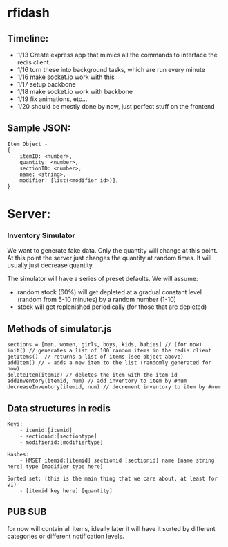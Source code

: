 rfidash
=======

## Timeline:
- 1/13 Create express app that mimics all the commands to interface the redis client.
- 1/16 turn these into background tasks, which are run every minute
- 1/16 make socket.io work with this
- 1/17 setup backbone
- 1/18 make socket.io work with backbone
- 1/19 fix animations, etc...
- 1/20 should be mostly done by now, just perfect stuff on the frontend


## Sample JSON:


```
Item Object - 
{
	itemID: <number>,
	quantity: <number>,
	sectionID: <number>,
	name: <string>,
	modifier: [list(<modifier id>)],
}
```

# Server:

### Inventory Simulator

We want to generate fake data. Only the quantity will change at this point. At this point the server just changes the quantity at random times. It will usually just decrease quantity.

The simulator will have a series of preset defaults. We will assume:
- random stock (60%) will get depleted at a gradual constant level (random from 5-10 minutes) by a random number (1-10)
- stock will get replenished periodically (for those that are depleted)

## Methods of simulator.js
```
sections = [men, women, girls, boys, kids, babies] // (for now)
init() // generates a list of 100 random items in the redis client
getItems() 	// returns a list of items (see object above)
addItem() // - adds a new item to the list (randomly generated for now)
deleteItem(itemId) // deletes the item with the item id
addInventory(itemid, num) // add inventory to item by #num
decreaseInventory(itemid, num) // decrement inventory to item by #num
```

## Data structures in redis

```
Keys:
	- itemid:[itemid]
	- sectionid:[sectiontype]
	- modifierid:[modifiertype]

Hashes:
	- HMSET itemid:[itemid] sectionid [sectionid] name [name string here] type [modifier type here]

Sorted set: (this is the main thing that we care about, at least for v1)
	- [itemid key here] [quantity]

```







## PUB SUB
 for now will contain all items, ideally later it will have it sorted by different categories or different notification levels.